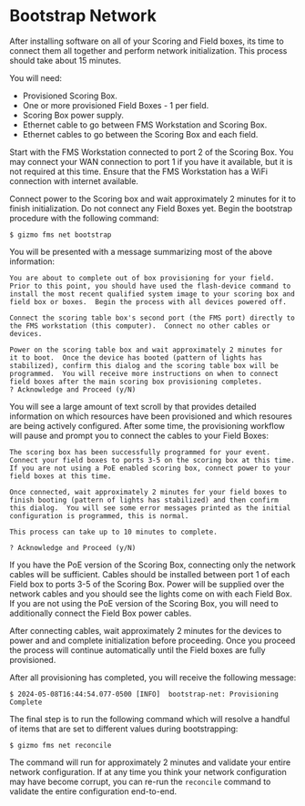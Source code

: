 # Bootstrap Network

After installing software on all of your Scoring and Field boxes, its
time to connect them all together and perform network initialization.
This process should take about 15 minutes.

You will need:

  * Provisioned Scoring Box.
  * One or more provisioned Field Boxes - 1 per field.
  * Scoring Box power supply.
  * Ethernet cable to go between FMS Workstation and Scoring Box.
  * Ethernet cables to go between the Scoring Box and each field.

Start with the FMS Workstation connected to port 2 of the Scoring Box.
You may connect your WAN connection to port 1 if you have it
available, but it is not required at this time.  Ensure that the FMS
Workstation has a WiFi connection with internet available.

Connect power to the Scoring box and wait approximately 2 minutes for
it to finish initialization.  Do not connect any Field Boxes yet.
Begin the bootstrap procedure with the following command:

```
$ gizmo fms net bootstrap
```

You will be presented with a message summarizing most of the above
information:

```
You are about to complete out of box provisioning for your field.
Prior to this point, you should have used the flash-device command to
install the most recent qualified system image to your scoring box and
field box or boxes.  Begin the process with all devices powered off.

Connect the scoring table box's second port (the FMS port) directly to
the FMS workstation (this computer).  Connect no other cables or
devices.

Power on the scoring table box and wait approximately 2 minutes for
it to boot.  Once the device has booted (pattern of lights has
stabilized), confirm this dialog and the scoring table box will be
programmed.  You will receive more instructions on when to connect
field boxes after the main scoring box provisioning completes.
? Acknowledge and Proceed (y/N)
```

You will see a large amount of text scroll by that provides detailed
information on which resources have been provisioned and which
resoures are being actively configured.  After some time, the
provisioning workflow will pause and prompt you to connect the cables
to your Field Boxes:

```
The scoring box has been successfully programmed for your event.
Connect your field boxes to ports 3-5 on the scoring box at this time.
If you are not using a PoE enabled scoring box, connect power to your
field boxes at this time.

Once connected, wait approximately 2 minutes for your field boxes to
finish booting (pattern of lights has stabilized) and then confirm
this dialog.  You will see some error messages printed as the initial
configuration is programmed, this is normal.

This process can take up to 10 minutes to complete.

? Acknowledge and Proceed (y/N)
```

If you have the PoE version of the Scoring Box, connecting only the
network cables will be sufficient.  Cables should be installed between
port 1 of each Field box to ports 3-5 of the Scoring Box.  Power will
be supplied over the network cables and you should see the lights come
on with each Field Box.  If you are not using the PoE version of the
Scoring Box, you will need to additionally connect the Field Box power
cables.

After connecting cables, wait approximately 2 minutes for the devices
to power and and complete initialization before proceeding.  Once you
proceed the process will continue automatically until the Field boxes
are fully provisioned.

After all provisioning has completed, you will receive the following
message:

```
$ 2024-05-08T16:44:54.077-0500 [INFO]  bootstrap-net: Provisioning Complete
```

The final step is to run the following command which will resolve a
handful of items that are set to different values during
bootstrapping:

```
$ gizmo fms net reconcile
```

The command will run for approximately 2 minutes and validate your
entire network configuration.  If at any time you think your network
configuration may have become corrupt, you can re-run the `reconcile`
command to validate the entire configuration end-to-end.
